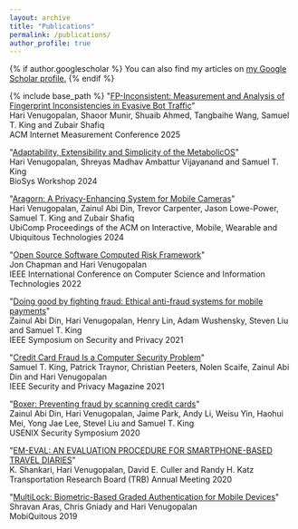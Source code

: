 ```yaml
---
layout: archive
title: "Publications"
permalink: /publications/
author_profile: true
---
```


{% if author.googlescholar %}
  You can also find my articles on <u><a href="{{author.googlescholar}}">my Google Scholar profile</a>.</u>
{% endif %}

{% include base_path %}
"[FP-Inconsistent: Measurement and Analysis of Fingerprint Inconsistencies in Evasive Bot Traffic](https://hariv.github.io/files/fpinconsistent.pdf)"<br/>
Hari Venugopalan, Shaoor Munir, Shuaib Ahmed, Tangbaihe Wang, Samuel T. King and Zubair Shafiq<br/>
ACM Internet Measurement Conference 2025

"[Adaptability, Extensibility and Simplicity of the MetabolicOS](https://hariv.github.io/files/metabolicos.pdf)"<br/>
Hari Venugopalan, Shreyas Madhav Ambattur Vijayanand and Samuel T. King<br/>
BioSys Workshop 2024

"[Aragorn: A Privacy-Enhancing System for Mobile Cameras](https://hariv.github.io/files/aragorn.pdf)"<br/>
Hari Venugopalan, Zainul Abi Din, Trevor Carpenter, Jason Lowe-Power, Samuel T. King and Zubair Shafiq<br/>
UbiComp Proceedings of the ACM on Interactive, Mobile, Wearable and Ubiquitous Technologies 2024

"[Open Source Software Computed Risk Framework](https://hariv.github.io/files/drs.pdf)"    
Jon Chapman and Hari Venugopalan  
IEEE International Conference on Computer Science and Information Technologies 2022

"[Doing good by fighting fraud: Ethical anti-fraud systems for mobile payments](https://ieeexplore.ieee.org/document/9519475)"  
Zainul Abi Din, Hari Venugopalan, Henry Lin, Adam Wushensky, Steven Liu and Samuel T. King  
IEEE Symposium on Security and Privacy 2021

"[Credit Card Fraud Is a Computer Security Problem](https://ieeexplore.ieee.org/document/9382389)"  
Samuel T. King, Patrick Traynor, Christian Peeters, Nolen Scaife, Zainul Abi Din and Hari Venugopalan  
IEEE Security and Privacy Magazine 2021  

"[Boxer: Preventing fraud by scanning credit cards](https://www.usenix.org/system/files/sec20-din.pdf)"  
Zainul Abi Din, Hari Venugopalan, Jaime Park, Andy Li, Weisu Yin, Haohui Mei, Yong Jae Lee, Stevel Liu and Samuel T. King  
USENIX Security Symposium 2020  

"[EM-EVAL: AN EVALUATION PROCEDURE FOR SMARTPHONE-BASED TRAVEL DIARIES](https://hariv.github.io/files/em-eval.pdf)"  
K. Shankari, Hari Venugopalan, David E. Culler and Randy H. Katz  
Transportation Research Board (TRB) Annual Meeting 2020

"[MultiLock: Biometric-Based Graded Authentication for Mobile Devices](https://dl.acm.org/doi/10.1145/3360774.3360781)"  
Shravan Aras, Chris Gniady and Hari Venugopalan  
MobiQuitous 2019  

